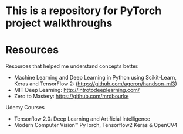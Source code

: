 # This is a repository for PyTorch project walkthroughs

# Resources
Resources that helped me understand concepts better.

- Machine Learning and Deep Learning in Python using Scikit-Learn, Keras and TensorFlow 2: (https://github.com/ageron/handson-ml3)
- MIT Deep Learning: http://introtodeeplearning.com/
- Zero to Mastery: https://github.com/mrdbourke

Udemy Courses

- Tensorflow 2.0: Deep Learning and Artificial Intelligence
- Modern Computer Vision™ PyTorch, Tensorflow2 Keras & OpenCV4
